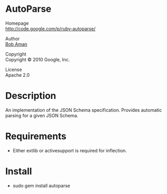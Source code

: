 AutoParse
=========

Homepage  
<a href="http://code.google.com/p/ruby-autoparse/" class="uri">http://code.google.com/p/ruby-autoparse/</a>

Author  
[Bob Aman](mailto:bobaman@google.com)

Copyright  
Copyright © 2010 Google, Inc.

License  
Apache 2.0

Description
===========

An implementation of the JSON Schema specification. Provides automatic parsing for a given JSON Schema.

Requirements
============

-   Either extlib or activesupport is required for inflection.

Install
=======

-   sudo gem install autoparse
